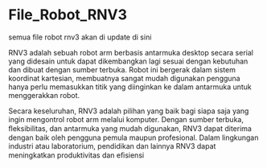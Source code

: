 # File_Robot_RNV3
 semua file robot rnv3 akan di update di sini

 
RNV3 adalah sebuah robot arm berbasis antarmuka desktop secara serial yang didesain untuk dapat dikembangkan lagi sesuai dengan kebutuhan dan dibuat dengan sumber terbuka. Robot ini bergerak dalam sistem koordinat kartesian, membuatnya sangat mudah digunakan pengguna hanya perlu memasukkan titik yang diinginkan ke dalam antarmuka untuk menggerakkan robot.

Secara keseluruhan, RNV3 adalah pilihan yang baik bagi siapa saja yang ingin mengontrol robot arm melalui komputer. Dengan sumber terbuka, ﬂeksibilitas, dan antarmuka yang mudah digunakan, RNV3 dapat diterima dengan baik oleh pengguna pemula maupun profesional. Dalam lingkungan industri atau laboratorium, pendidikan dan lainnya RNV3 dapat meningkatkan produktivitas dan eﬁsiensi
